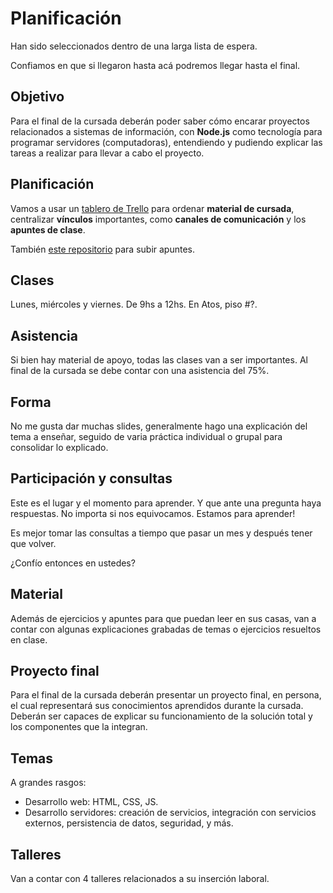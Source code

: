 # Planificación

Han sido seleccionados dentro de una larga lista de espera.

Confiamos en que si llegaron hasta acá podremos llegar hasta el final.

## Objetivo

Para el final de la cursada deberán poder saber cómo encarar proyectos relacionados a sistemas de información, con **Node.js** como tecnología para programar servidores (computadoras), entendiendo y pudiendo explicar las tareas a realizar para llevar a cabo el proyecto.

## Planificación

Vamos a usar un [tablero de Trello](https://trello.com/b/WnTnqn5C/curso-node) para ordenar **material de cursada**, centralizar **vínculos** importantes, como **canales de comunicación** y los **apuntes de clase**.

También [este repositorio](https://github.com/NormanPerrin/comit-node) para subir apuntes.

## Clases

Lunes, miércoles y viernes. De 9hs a 12hs. En Atos, piso #?.

## Asistencia

Si bien hay material de apoyo, todas las clases van a ser importantes. Al final de la cursada se debe contar con una asistencia del 75%.

## Forma

No me gusta dar muchas slides, generalmente hago una explicación del tema a enseñar, seguido de varia práctica individual o grupal para consolidar lo explicado.

## Participación y consultas

Este es el lugar y el momento para aprender. Y que ante una pregunta haya respuestas. No importa si nos equivocamos. Estamos para aprender!

Es mejor tomar las consultas a tiempo que pasar un mes y después tener que volver.

¿Confío entonces en ustedes?

## Material

Además de ejercicios y apuntes para que puedan leer en sus casas, van a contar con algunas explicaciones grabadas de temas o ejercicios resueltos en clase.

## Proyecto final

Para el final de la cursada deberán presentar un proyecto final, en persona, el cual representará sus conocimientos aprendidos durante la cursada. Deberán ser capaces de explicar su funcionamiento de la solución total y los componentes que la integran.

## Temas

A grandes rasgos:

- Desarrollo web: HTML, CSS, JS.
- Desarrollo servidores: creación de servicios, integración con servicios externos, persistencia de datos, seguridad, y más.

## Talleres

Van a contar con 4 talleres relacionados a su inserción laboral.

